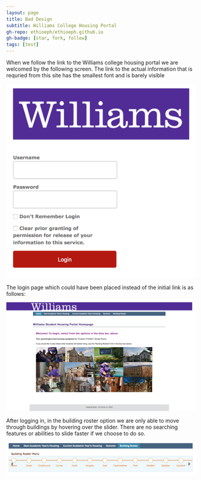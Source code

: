 ```yaml
---
layout: page
title: Bad Design
subtitle: Williams College Housing Portal
gh-repo: ethioeph/ethioeph.github.io
gh-badge: [star, fork, follow]
tags: [test]
---
```


When we follow the link to the Williams college housing portal we are welcomed by the following screen. The link to the actual information that is requried from this site has the smallest font and is barely visible

![Login](./housing-portal-login.jpg)

The login page which could have been placed instead of the initial link is as follows: 

![Portal](./housing-portal.jpg)

After logging in, in the building roster option we are only able to move through buildings by hovering over the slider. There are no searching features or abilities to slide faster if we choose to do so. 

![Slider](./roster-toggle.jpg)
